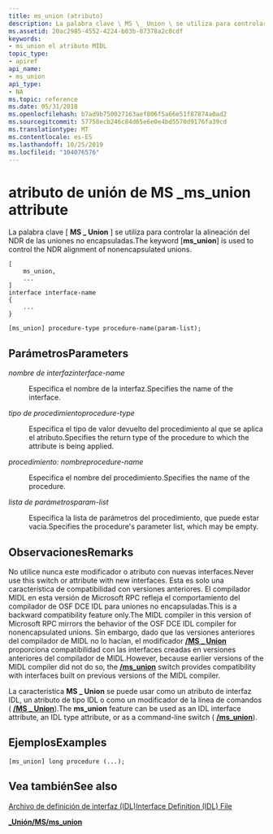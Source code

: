```yaml
---
title: ms_union (atributo)
description: La palabra clave \ MS \_ Union \ se utiliza para controlar la alineación del NDR de las uniones no encapsuladas.
ms.assetid: 20ac2985-4552-4224-b03b-07378a2c0cdf
keywords:
- ms_union el atributo MIDL
topic_type:
- apiref
api_name:
- ms_union
api_type:
- NA
ms.topic: reference
ms.date: 05/31/2018
ms.openlocfilehash: b7ad9b750027163aef806f5a66e51f87874a0ad2
ms.sourcegitcommit: 57758ecb246c84d65e6e0e4bd5570d9176fa39cd
ms.translationtype: MT
ms.contentlocale: es-ES
ms.lasthandoff: 10/25/2019
ms.locfileid: "104076576"
---
```

# <a name="ms_union-attribute"></a><span data-ttu-id="7e155-104">atributo de unión de MS \_</span><span class="sxs-lookup"><span data-stu-id="7e155-104">ms\_union attribute</span></span>

<span data-ttu-id="7e155-105">La palabra clave \[ **MS \_ Union** \] se utiliza para controlar la alineación del NDR de las uniones no encapsuladas.</span><span class="sxs-lookup"><span data-stu-id="7e155-105">The keyword \[**ms\_union**\] is used to control the NDR alignment of nonencapsulated unions.</span></span>

``` syntax
[
    ms_union,
    ...
]
interface interface-name 
{
    ...
}

[ms_union] procedure-type procedure-name(param-list);
```

## <a name="parameters"></a><span data-ttu-id="7e155-106">Parámetros</span><span class="sxs-lookup"><span data-stu-id="7e155-106">Parameters</span></span>

<dl> <dt>

<span data-ttu-id="7e155-107">*nombre de interfaz*</span><span class="sxs-lookup"><span data-stu-id="7e155-107">*interface-name*</span></span> 
</dt> <dd>

<span data-ttu-id="7e155-108">Especifica el nombre de la interfaz.</span><span class="sxs-lookup"><span data-stu-id="7e155-108">Specifies the name of the interface.</span></span>

</dd> <dt>

<span data-ttu-id="7e155-109">*tipo de procedimiento*</span><span class="sxs-lookup"><span data-stu-id="7e155-109">*procedure-type*</span></span> 
</dt> <dd>

<span data-ttu-id="7e155-110">Especifica el tipo de valor devuelto del procedimiento al que se aplica el atributo.</span><span class="sxs-lookup"><span data-stu-id="7e155-110">Specifies the return type of the procedure to which the attribute is being applied.</span></span>

</dd> <dt>

<span data-ttu-id="7e155-111">*procedimiento: nombre*</span><span class="sxs-lookup"><span data-stu-id="7e155-111">*procedure-name*</span></span> 
</dt> <dd>

<span data-ttu-id="7e155-112">Especifica el nombre del procedimiento.</span><span class="sxs-lookup"><span data-stu-id="7e155-112">Specifies the name of the procedure.</span></span>

</dd> <dt>

<span data-ttu-id="7e155-113">*lista de parámetros*</span><span class="sxs-lookup"><span data-stu-id="7e155-113">*param-list*</span></span> 
</dt> <dd>

<span data-ttu-id="7e155-114">Especifica la lista de parámetros del procedimiento, que puede estar vacía.</span><span class="sxs-lookup"><span data-stu-id="7e155-114">Specifies the procedure's parameter list, which may be empty.</span></span>

</dd> </dl>

## <a name="remarks"></a><span data-ttu-id="7e155-115">Observaciones</span><span class="sxs-lookup"><span data-stu-id="7e155-115">Remarks</span></span>

<span data-ttu-id="7e155-116">No utilice nunca este modificador o atributo con nuevas interfaces.</span><span class="sxs-lookup"><span data-stu-id="7e155-116">Never use this switch or attribute with new interfaces.</span></span> <span data-ttu-id="7e155-117">Esta es solo una característica de compatibilidad con versiones anteriores. El compilador MIDL en esta versión de Microsoft RPC refleja el comportamiento del compilador de OSF DCE IDL para uniones no encapsuladas.</span><span class="sxs-lookup"><span data-stu-id="7e155-117">This is a backward compatibility feature only.The MIDL compiler in this version of Microsoft RPC mirrors the behavior of the OSF DCE IDL compiler for nonencapsulated unions.</span></span> <span data-ttu-id="7e155-118">Sin embargo, dado que las versiones anteriores del compilador de MIDL no lo hacían, el modificador [**/MS \_ Union**](-ms-union.md) proporciona compatibilidad con las interfaces creadas en versiones anteriores del compilador de MIDL.</span><span class="sxs-lookup"><span data-stu-id="7e155-118">However, because earlier versions of the MIDL compiler did not do so, the [**/ms\_union**](-ms-union.md) switch provides compatibility with interfaces built on previous versions of the MIDL compiler.</span></span>

<span data-ttu-id="7e155-119">La característica **MS \_ Union** se puede usar como un atributo de interfaz IDL, un atributo de tipo IDL o como un modificador de la línea de comandos ( [**/MS \_ Union**](-ms-union.md)).</span><span class="sxs-lookup"><span data-stu-id="7e155-119">The **ms\_union** feature can be used as an IDL interface attribute, an IDL type attribute, or as a command-line switch ( [**/ms\_union**](-ms-union.md)).</span></span>

## <a name="examples"></a><span data-ttu-id="7e155-120">Ejemplos</span><span class="sxs-lookup"><span data-stu-id="7e155-120">Examples</span></span>

``` syntax
[ms_union] long procedure (...);
```

## <a name="see-also"></a><span data-ttu-id="7e155-121">Vea también</span><span class="sxs-lookup"><span data-stu-id="7e155-121">See also</span></span>

<dl> <dt>

[<span data-ttu-id="7e155-122">Archivo de definición de interfaz (IDL)</span><span class="sxs-lookup"><span data-stu-id="7e155-122">Interface Definition (IDL) File</span></span>](interface-definition-idl-file.md)
</dt> <dt>

[<span data-ttu-id="7e155-123">**\_Unión/MS**</span><span class="sxs-lookup"><span data-stu-id="7e155-123">**/ms\_union**</span></span>](-ms-union.md)
</dt> </dl>

 

 




